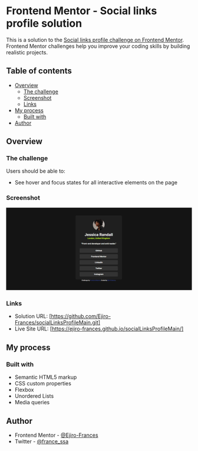 # Frontend Mentor - Social links profile solution

This is a solution to the [Social links profile challenge on Frontend Mentor](https://www.frontendmentor.io/challenges/social-links-profile-UG32l9m6dQ). Frontend Mentor challenges help you improve your coding skills by building realistic projects.

## Table of contents

- [Overview](#overview)
  - [The challenge](#the-challenge)
  - [Screenshot](#screenshot)
  - [Links](#links)
- [My process](#my-process)
  - [Built with](#built-with)
- [Author](#author)

## Overview

### The challenge

Users should be able to:

- See hover and focus states for all interactive elements on the page

### Screenshot

![](./assets/images/image.png)

### Links

- Solution URL: [https://github.com/Ejiro-Frances/socialLinksProfileMain.git]
- Live Site URL: [https://ejiro-frances.github.io/socialLinksProfileMain/]

## My process

### Built with

- Semantic HTML5 markup
- CSS custom properties
- Flexbox
- Unordered Lists
- Media queries

## Author

- Frontend Mentor - [@Ejiro-Frances](https://www.frontendmentor.io/profile/Ejiro-Frances)
- Twitter - [@france_ssa](https://www.twitter.com/france_ssa)

